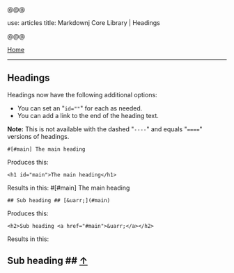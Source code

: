 @@@

use: articles
title: Markdownj Core Library | Headings

@@@

[Home]

---

## Headings

Headings now have the following additional options:

- You can set an "`id=""`" for each as needed.
- You can add a link to the end of the heading text.

**Note:** This is not available with the dashed "`----`" and equals "`====`"
versions of headings.

~~~
#[#main] The main heading
~~~
Produces this:
~~~
<h1 id="main">The main heading</h1>
~~~
Results in this:
#[#main] The main heading

~~~
## Sub heading ## [&uarr;](#main)
~~~
Produces this:
~~~
<h2>Sub heading <a href="#main">&uarr;</a></h2>
~~~
Results in this:
## Sub heading ## [&uarr;](#main)

[Home]:index.html

